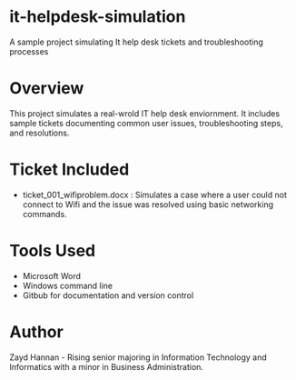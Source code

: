 # it-helpdesk-simulation
A sample project simulating It help desk tickets and troubleshooting processes

# Overview
This project simulates a real-wrold IT help desk enviornment. It includes sample tickets documenting common user issues, troubleshooting steps, and resolutions. 

# Ticket Included
- ticket_001_wifiproblem.docx : Simulates a case where a user could not connect to Wifi and the issue was resolved using basic networking commands.

# Tools Used
- Microsoft Word
- Windows command line
- Gitbub for documentation and version control

# Author
Zayd Hannan - Rising senior majoring in Information Technology and Informatics with a minor in Business Administration.
